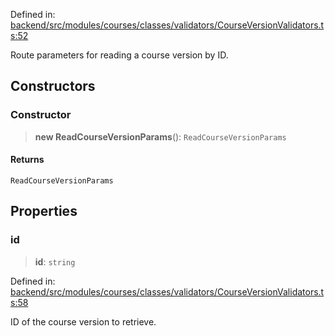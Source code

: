 Defined in: [backend/src/modules/courses/classes/validators/CourseVersionValidators.ts:52](https://github.com/continuousactivelearning/vibe/blob/2acbe3b478970855555eb5e714d2dc1713e5937b/backend/src/modules/courses/classes/validators/CourseVersionValidators.ts#L52)

Route parameters for reading a course version by ID.

## Constructors

### Constructor

> **new ReadCourseVersionParams**(): `ReadCourseVersionParams`

#### Returns

`ReadCourseVersionParams`

## Properties

### id

> **id**: `string`

Defined in: [backend/src/modules/courses/classes/validators/CourseVersionValidators.ts:58](https://github.com/continuousactivelearning/vibe/blob/2acbe3b478970855555eb5e714d2dc1713e5937b/backend/src/modules/courses/classes/validators/CourseVersionValidators.ts#L58)

ID of the course version to retrieve.
